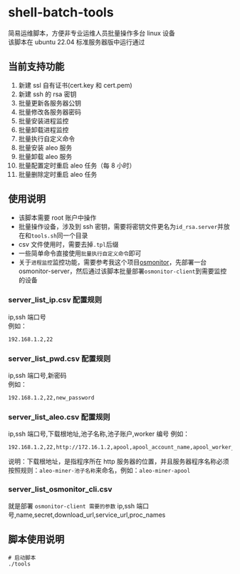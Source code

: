 # shell-batch-tools

简易运维脚本，方便非专业运维人员批量操作多台 linux 设备  
该脚本在 ubuntu 22.04 标准服务器版中运行通过

## 当前支持功能

1. 新建 ssl 自有证书(cert.key 和 cert.pem)
2. 新建 ssh 的 rsa 密钥
3. 批量更新各服务器公钥
4. 批量修改各服务器密码
5. 批量安装进程监控
6. 批量卸载进程监控
7. 批量执行自定义命令
8. 批量安装 aleo 服务
9. 批量卸载 aleo 服务
10. 批量配置定时重启 aleo 任务（每 8 小时）
11. 批量删除定时重启 aleo 任务

## 使用说明

- 该脚本需要 root 账户中操作
- 批量操作设备，涉及到 ssh 密钥，需要将密钥文件更名为`id_rsa.server`并放在和`tools.sh`同一个目录
- csv 文件使用时，需要去掉`.tpl`后缀
- 一些简单命令直接使用`批量执行自定义命令`即可
- 关于`进程监控`监控功能，需要参考我这个项目[osmonitor](https://github.com/bitxx/osmonitor)，先部署一台 osmonitor-server，然后通过该脚本批量部署`osmonitor-client`到需要监控的设备

### server_list_ip.csv 配置规则

ip,ssh 端口号  
例如：

```csv
192.168.1.2,22
```

### server_list_pwd.csv 配置规则

ip,ssh 端口号,新密码  
例如：

```csv
192.168.1.2,22,new_password
```

### server_list_aleo.csv 配置规则

ip,ssh 端口号,下载根地址,池子名称,池子账户,worker 编号
例如：

```csv
192.168.1.2,22,http://172.16.1.2,apool,apool_account_name,apool_worker_name
```

说明：下载根地址，是指程序所在 http 服务器的位置，并且服务器程序名称必须按照规则：`aleo-miner-池子名称`来命名，例如：`aleo-miner-apool`

### server_list_osmonitor_cli.csv

就是部署 `osmonitor-client 需要的参数`
ip,ssh 端口号,name,secret,download_url,service_url,proc_names

## 脚本使用说明

```shell
# 启动脚本
./tools
```
